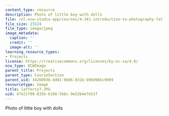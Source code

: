 ```yaml
---
content_type: resource
description: Photo of little boy with dolls
file: /ol-ocw-studio-app/courses/4-341-introduction-to-photography-fall-2002/47e21f00835bb1085bbc9e52b4e7e51f_lafferty7.JPG
file_size: 23124
file_type: image/jpeg
image_metadata:
  caption: ''
  credit: ''
  image-alt: ''
learning_resource_types:
- Projects
license: https://creativecommons.org/licenses/by-nc-sa/4.0/
ocw_type: OCWImage
parent_title: Projects
parent_type: CourseSection
parent_uid: 34260936-dd81-9b86-831b-996996bc9909
resourcetype: Image
title: lafferty7.JPG
uid: 47e21f00-835b-b108-5bbc-9e52b4e7e51f
---
```

Photo of little boy with dolls